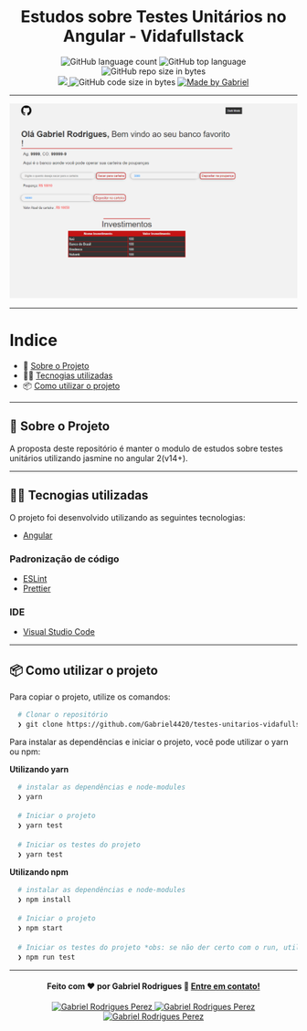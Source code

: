 <h1 align="center">
 Estudos sobre Testes Unitários no Angular - Vidafullstack
</h1>

<p align="center">
   <img alt="GitHub language count" src="https://img.shields.io/github/languages/count/Gabriel4420/testes-unitarios-vidafullstack">

  <img alt="GitHub top language" src="https://img.shields.io/github/languages/top/Gabriel4420/testes-unitarios-vidafullstack?logo=html">

  <img alt="GitHub repo size in bytes" src="https://img.shields.io/github/repo-size/Gabriel4420/testes-unitarios-vidafullstack?color=green">

  <br>
  
  <a href="https://www.codacy.com/manual/Gabriel4420/testes-unitarios-vidafullstack?utm_source=github.com&amp;utm_medium=referral&amp;utm_content=Gabriel4420/testes-unitarios-vidafullstack&amp;utm_campaign=Badge_Grade">
    <img src="https://app.codacy.com/project/badge/Grade/6dd6b46abeb14e99935a2b9ac5c6ede2"/>
  </a>
  
  <img alt="GitHub code size in bytes" src="https://img.shields.io/github/last-commit/Gabriel4420/testes-unitarios-vidafullstack">

  <a href="https://www.linkedin.com/in/gabriel-rodrigues-perez-2069b072/">
    <img alt="Made by Gabriel" src="https://img.shields.io/badge/made%20by-Gabriel-%2304D361">
  </a>
</p>

---

<p align="center">
  <img alt="Imagem da Aplicação" src="./src/assets/HomeApp.png" />
</p>

---

# Indice

- :rocket: [Sobre o Projeto](#rocket-sobre-o-projeto)
- 👨‍💻️ [Tecnogias utilizadas](#%EF%B8%8F-tecnogias-utilizadas)
- 📦️ [Como utilizar o projeto](#%EF%B8%8F-como-utilizar-o-projeto)

---

## :rocket: Sobre o Projeto

A proposta deste repositório é manter o modulo de estudos sobre testes unitários utilizando jasmine no angular 2(v14+).

---

## 👨‍💻️ Tecnogias utilizadas

O projeto foi desenvolvido utilizando as seguintes tecnologias:

- [Angular](https://angular.io/docs)

### Padronização de código

- [ESLint](https://eslint.org/)
- [Prettier](https://prettier.io/)

### IDE

- [Visual Studio Code](https://code.visualstudio.com/)

---

## 📦️ Como utilizar o projeto

Para copiar o projeto, utilize os comandos:

```bash
  # Clonar o repositório
  ❯ git clone https://github.com/Gabriel4420/testes-unitarios-vidafullstack.git


```

Para instalar as dependências e iniciar o projeto, você pode utilizar o yarn ou npm:

**Utilizando yarn**

```bash
  # instalar as dependências e node-modules
  ❯ yarn

  # Iniciar o projeto
  ❯ yarn test

  # Iniciar os testes do projeto
  ❯ yarn test

```

**Utilizando npm**

```bash
  # instalar as dependências e node-modules
  ❯ npm install

  # Iniciar o projeto
  ❯ npm start

  # Iniciar os testes do projeto *obs: se não der certo com o run, utilize sem ele (npm test)
  ❯ npm run test
```

---

<h4 align="center">
  Feito com ❤️ por Gabriel Rodrigues 👋️ <a href="mailto:gabriel_rodrigues_perez@hotmail.com">Entre em contato!</a>
</h4>

<p align="center">

  <a href="https://www.linkedin.com/in/gabriel-rodrigues-perez-2069b072/">
    <img alt="Gabriel Rodrigues Perez" src="https://img.shields.io/badge/LinkedIn-Gabriel_Rodrigues-0e76a8?style=flat&logoColor=white&logo=linkedin">
  </a>
  <a href="https://www.facebook.com/gabriel.rodrigues.perez">
    <img alt="Gabriel Rodrigues Perez" src="https://img.shields.io/badge/Facebook-Gabriel_Rodrigues-1778F2?style=flat&logoColor=white&logo=facebook">
  </a>
  <a href="https://www.instagram.com/gabriel_rodrigues_perez/">
    <img alt="Gabriel Rodrigues Perez" src="https://img.shields.io/badge/Instagram-@gabriel4420-833AB4?style=flat&logoColor=white&logo=instagram">
  </a>
  
  
</p>
